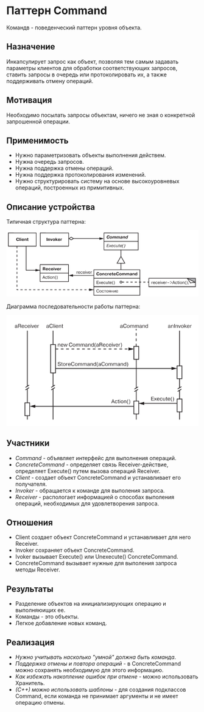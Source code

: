 # Паттерн Command

Командв - поведенческий паттерн уровня объекта.

## Назначение

Инкапсулирует запрос как объект, позволяя тем самым задавать параметры  клиентов для обработки соответствующих запросов, ставить запросы в очередь или протоколировать их, а также поддерживать отмену операций.

## Мотивация

Необходимо посылать запросы объектам, ничего не зная о конкретной запрошенной операции.

## Применимость

* Нужно параметризовать объекты выполнения действем.
* Нужна очередь запросов.
* Нужна поддержка отмены операций.
* Нужна поддержка протоколирования изменений.
* Нужно структурировать систему на основе высокоуровневых операций, построенных из примитивных.

## Описание устройства

Типичная структура паттерна:

![1733925342555](images/desrciption/1733925342555.png)

Диаграмма последовательности работы паттерна:

![1733925398001](images/desrciption/1733925398001.png)

## Участники

* *Command* - объявляет интерфейс для выполнения операций.
* *ConcreteCommand* - определяет связь Receiver-действие, определяет Execute() путем вызова операций Receiver.
* *Client* - создает объект ConcreteCommand и устанавливает его получателя.
* *Invoker* - обращается к команде для выполения запроса.
* *Receiver* - распологает информацией о способах выполения операций, необходимых для удовлетворения запроса.

## Отношения

* Client создает объект ConcreteCommand и устанавливает для него Receiver.
* Invoker сохраняет объект ConcreteCommand.
* Ivoker вызывает Execute() или Unexecute() ConcreteCommand.
* ConcreteCommand вызывает нужные для выполения запроса методы Receiver.

## Результаты

* Разделение объектов на инициализирующих операцию и выполняюищих ее.
* Команды - это объекты.
* Легкое добавление новых команд.

## Реализация

* *Нужно учитывать насколько "умной" должна быть команда*.
* *Поддержка отмены и повтора операций* - в ConcreteCommand можно сохранять необходимую для этого информацию.
* *Как избежать накопление ошибок при отмене* - можно использовать Хранитель.
* *(C++) можно использовать шаблоны* - для создания подклассов Command, если команда не принимает аргументы и не имеет операцию отмены.
